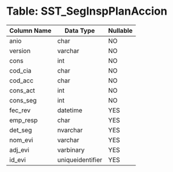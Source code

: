 # Table: SST_SegInspPlanAccion

| Column Name | Data Type | Nullable |
|-------------|-----------|----------|
| anio | char | NO |
| version | varchar | NO |
| cons | int | NO |
| cod_cia | char | NO |
| cod_acc | char | NO |
| cons_act | int | NO |
| cons_seg | int | NO |
| fec_rev | datetime | YES |
| emp_resp | char | YES |
| det_seg | nvarchar | YES |
| nom_evi | varchar | YES |
| adj_evi | varbinary | YES |
| id_evi | uniqueidentifier | YES |
